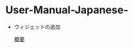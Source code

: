 # User-Manual-Japanese-

        
- ウィジェットの追加
    
  [概要](https://github.com/CS-eukarya/User-Manual-Japanese-/blob/%E3%82%A6%E3%82%A3%E3%82%B8%E3%82%A7%E3%83%83%E3%83%88%E3%81%AE%E8%BF%BD%E5%8A%A0/%E6%A6%82%E8%A6%81.md)
    
